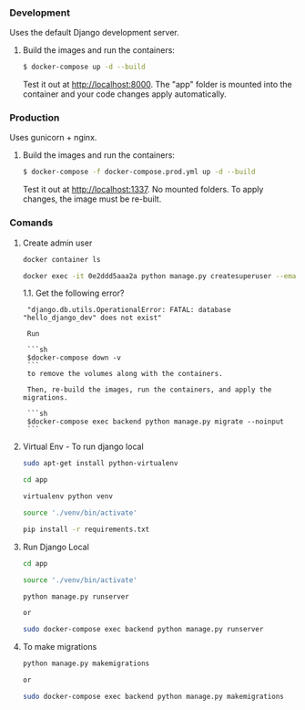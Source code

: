 ### Development

Uses the default Django development server.

1. Build the images and run the containers:

    ```sh
    $ docker-compose up -d --build
    ```

    Test it out at [http://localhost:8000](http://localhost:8000). The "app" folder is mounted into the container and your code changes apply automatically.

### Production

Uses gunicorn + nginx.

1. Build the images and run the containers:

    ```sh
    $ docker-compose -f docker-compose.prod.yml up -d --build
    ```

    Test it out at [http://localhost:1337](http://localhost:1337). No mounted folders. To apply changes, the image must be re-built.

### Comands

1. Create admin user

    ```sh
    docker container ls

    docker exec -it 0e2ddd5aaa2a python manage.py createsuperuser --email admin@admin.com --username admin
    ```
    
    1.1. Get the following error?

        "django.db.utils.OperationalError: FATAL: database "hello_django_dev" does not exist"

        Run 

        ```sh
        $docker-compose down -v   
        ```
        to remove the volumes along with the containers. 
        
        Then, re-build the images, run the containers, and apply the migrations.

        ```sh
        $docker-compose exec backend python manage.py migrate --noinput
        ```

3. Virtual Env - To run django local

    ```sh
    sudo apt-get install python-virtualenv
    
    cd app

    virtualenv python venv

    source './venv/bin/activate'

    pip install -r requirements.txt
    ```

4. Run Django Local

    ```sh
    cd app

    source './venv/bin/activate'

    python manage.py runserver

    or 

    sudo docker-compose exec backend python manage.py runserver
    ```

5. To make migrations

    ```sh
    python manage.py makemigrations

    or

    sudo docker-compose exec backend python manage.py makemigrations
    ``` 
